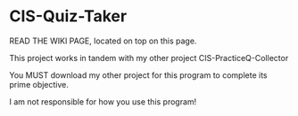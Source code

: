 # CIS-Quiz-Taker
READ THE WIKI PAGE, located on top on this page.

This project works in tandem with my other project CIS-PracticeQ-Collector

You MUST download my other project for this program to complete its prime objective.

I am not responsible for how you use this program!
